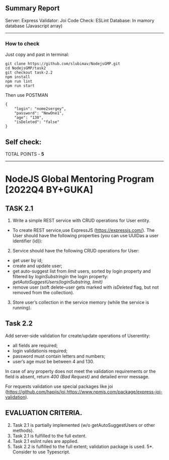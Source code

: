 ## Summary Report

Server: Express
Validator: Joi
Code Check: ESLint
Database: In mamory database (Javascript array)

---

### How to check

Just copy and past in terminal:

```
git clone https://github.com/slubimav/NodejsGMP.git
cd NodejsGMP/task2
git checkout task-2.2
npm install
npm run lint
npm run start

```

Then use POSTMAN

```
{
    "login": "nome2sergey",
    "password": "NewOne1",
    "age": "130",
    "isDeleted": "false"
}

```

## Self check:

TOTAL POINTS - **5**

---

# NodeJS Global Mentoring Program [2022Q4 BY+GUKA]

## TASK 2.1

1. Write a simple REST service with CRUD operations for User entity.

- To create REST service,use ExpressJS (https://expressjs.com/). The User should have the following properties (you can use UUIDas a user identifier (id)):

2. Service should have the following CRUD operations for User:

- get user by id;
- create and update user;
- get auto-suggest list from _limit_ users, sorted by login property and filtered by _loginSubstringin_ the login property: _getAutoSuggestUsers(loginSubstring, limit)_
- remove user (soft delete–user gets marked with _isDeleted_ flag, but not removed from the collection).

3. Store user’s collection in the service memory (while the service is running).

## Task 2.2

Add server-side validation for create/update operations of Userentity:

- all fields are required;
- login validationis required;
- password must contain letters and numbers;
- user’s age must be between 4 and 130.

In case of any property does not meet the validation requirements or the field is absent, return _400 (Bad Request)_ and detailed error message.

For requests validation use special packages like joi (https://github.com/hapijs/joi,https://www.npmjs.com/package/express-joi-validation).

## EVALUATION CRITERIA.

2. Task 2.1 is partially implemented (w/o getAutoSuggestUsers or other methods).
3. Task 2.1 is fulfilled to the full extent.
4. Task 2.1 eslint rules are applied.
5. Task 2.2 is fulfilled to the full extent; validation package is used.
   5\*. Consider to use Typescript.

